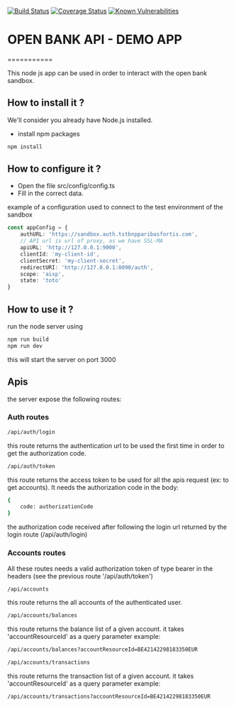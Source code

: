 [![Build Status](https://travis-ci.com/OpenBanking-BNPPF/demo-app-psd2-server.svg?branch=feat/psd2-v2)](https://travis-ci.com/github/OpenBanking-BNPPF/demo-app-psd2-server)
[![Coverage Status](https://coveralls.io/repos/github/OpenBanking-BNPPF/demo-app-psd2-server/badge.svg?branch=feat/psd2-v2)](https://coveralls.io/github/OpenBanking-BNPPF/demo-app-psd2-server)
[![Known Vulnerabilities](https://snyk.io/test/github/OpenBanking-BNPPF/demo-app-psd2-server/badge.svg)](https://snyk.io/test/github/OpenBanking-BNPPF/demo-app-psd2-server)

# OPEN BANK API - DEMO APP
===========

This node js app can be used in order to interact with the open bank sandbox.

## How to install it ?

We'll consider you already have Node.js installed.  

- install npm packages

```bash
npm install 
```

## How to configure it ?
- Open the file src/config/config.ts
- Fill in the correct data.

example of a configuration used to connect to the test environment of the sandbox

```typescript
const appConfig = {
    authURL: 'https://sandbox.auth.tstbnpparibasfortis.com',
    // API url is url of proxy, as we have SSL-MA
    apiURL: 'http://127.0.0.1:9000',
    clientId: 'my-client-id',
    clientSecret: 'my-client-secret',
    redirectURI: 'http://127.0.0.1:8090/auth',
    scope: 'aisp',
    state: 'toto'
}
```
## How to use it ?
run the node server using
```bash
npm run build
npm run dev
```
this will start the server on port 3000

## Apis
the server expose the following routes:
### Auth routes
```bash
/api/auth/login 
```
this route returns the authentication url to be used the first time in order to get the authorization code.

```bash 
/api/auth/token
```
this route returns the access token to be used for all the apis request (ex: to get accounts).
It needs the authorization code in the body:
```bash
{
    code: authorizationCode 
}
```
the authorization code received after following the login url returned by the login route (/api/auth/login)
### Accounts routes
All these routes needs a valid authorization token of type bearer in the headers (see the previous route '/api/auth/token')  
```bash
/api/accounts 
```
this route returns the all accounts of the authenticated user.
```bash
/api/accounts/balances
```
this route returns the balance list of a given account.
it takes 'accountResourceId' as a query parameter
example: 
```bash
/api/accounts/balances?accountResourceId=BE42142298183350EUR
```
```bash
/api/accounts/transactions
```
this route returns the transaction list of a given account.
it takes 'accountResourceId' as a query parameter
example: 
```bash
/api/accounts/transactions?accountResourceId=BE42142298183350EUR
```
